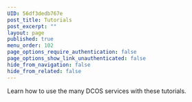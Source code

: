 ```yaml
---
UID: 56df3dedb767e
post_title: Tutorials
post_excerpt: ""
layout: page
published: true
menu_order: 102
page_options_require_authentication: false
page_options_show_link_unauthenticated: false
hide_from_navigation: false
hide_from_related: false
---
```

Learn how to use the many DCOS services with these tutorials.